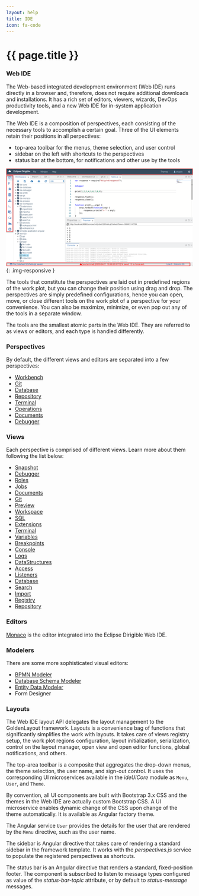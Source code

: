 ```yaml
---
layout: help
title: IDE
icon: fa-code
---
```


{{ page.title }}
===

### Web IDE

The Web-based integrated development environment (Web IDE) runs directly in a browser and, therefore, does not require additional downloads and installations. It has a rich set of editors, viewers, wizards, DevOps productivity tools, and a new Web IDE for in-system application development.

The Web IDE is a composition of perspectives, each consisting of the necessary tools to accomplish a certain goal. Three of the UI elements retain their positions in all perpectives:

* top-area toolbar for the menus, theme selection, and user control
* sidebar on the left with shortcuts to the perspectives
* status bar at the bottom, for notifications and other use by the tools

![Workbench Perspective](images/ide_workbench_perspective.png){: .img-responsive }

The tools that constitute the perspectives are laid out in predefined regions of the work plot, but you can change their position using drag and drop. The perspectives are simply predefined configurations, hence you can open, move, or close different tools on the work plot of a perspective for your convenience. You can also be maximize, minimize, or even pop out any of the tools in a separate window.
 
The tools are the smallest atomic parts in the Web IDE. They are referred to as views or editors, and each type is handled differently.

### Perspectives

By default, the different views and editors are separated into a few perspectives:

* [Workbench](ide_perspective_workbench.html)
* [Git](ide_perspective_git.html)
* [Database](ide_perspective_database.html)
* [Repository](ide_perspective_repository.html) 
* [Terminal](ide_perspective_terminal.html)
* [Operations](ide_perspective_operations.html)
* [Documents](ide_perspective_documents.html)
* [Debugger](ide_perspective_debugger.html)

### Views

Each perspective is comprised of different views. Learn more about them following the list below:

* [Snapshot](ide_view_snapshot.html)
* [Debugger](ide_view_debugger.html)
* [Roles](ide_view_roles.html)
* [Jobs](ide_view_jobs.html)
* [Documents](ide_view_documents.html)
* [Git](ide_view_git.html)
* [Preview](ide_view_preview.html)
* [Workspace](ide_view_workspace.html)
* [SQL](ide_view_sql.html)
* [Extensions](ide_view_extensions.html)
* [Terminal](ide_view_terminal.html)
* [Variables](ide_view_variables.html)
* [Breakpoints](ide_view_breakpoints.html)
* [Console](ide_view_console.html)
* [Logs](ide_view_logs.html)
* [DataStructures](ide_view_datastructures.html)
* [Access](ide_view_access.html)
* [Listeners](ide_view_listeners.html)
* [Database](ide_view_database.html)
* [Search](ide_view_search.html)
* [Import](ide_view_import.html)
* [Registry](ide_view_registry.html)
* [Repository](ide_view_repository.html)

### Editors


[Monaco](https://microsoft.github.io/monaco-editor/) is the editor integrated into the Eclipse Dirigible Web IDE.


### Modelers

There are some more sophisticated visual editors:

* [BPMN Modeler](ide_modeler_bpmn.html)
* [Database Schema Modeler](ide_modeler_database_schema.html)
* [Entity Data Modeler](ide_modeler_entity_data.html)
* Form Designer


### Layouts

The Web IDE layout API delegates the layout management to the GoldenLayout framework. Layouts is a convenience bag of functions that significantly simplifies the work with layouts. It takes care of views registry setup, the work plot regions configuration, layout initialization, serialization, control on the layout manager, open view and open editor functions, global notifications, and others.

The top-area toolbar is a composite that aggregates the drop-down menus, the theme selection, the user name, and sign-out control. It uses the corresponding UI microservices available in the *ideUiCore* module as `Menu`, `User`, and `Theme`.

By convention, all UI components are built with Bootstrap 3.x CSS and the themes in the Web IDE are actually custom Bootstrap CSS. A UI microservice enables dynamic change of the CSS upon change of the theme automatically. It is available as Angular factory theme.

The Angular service `User` provides the details for the user that are rendered by the `Menu` directive, such as the user name.

The sidebar is Angular directive that takes care of rendering a standard sidebar in the framework template. It works with the *perspectives.js* service to populate the registered perspectives as shortcuts.

The status bar is an Angular directive that renders a standard, fixed-position footer. The component is subscribed to listen to message types configured as value of the *status-bar-topic* attribute, or by default to *status-message* messages.
 
